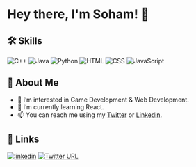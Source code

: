 <!---
Sohamsk/Sohamsk is a ✨ special ✨ repository because its `README.md` (this file) appears on your GitHub profile.
You can click the Preview link to take a look at your changes.
--->

# Hey there, I'm Soham! 👋


## 🛠 Skills
![C++](https://img.shields.io/badge/C%2B%2B-00599C?style=for-the-badge&logo=c%2B%2B&logoColor=white)
![Java](https://img.shields.io/badge/Java-ED8B00?style=for-the-badge&logo=openjdk&logoColor=white)
![Python](https://img.shields.io/badge/Python-3776AB?style=for-the-badge&logo=python&logoColor=white)
![HTML](https://img.shields.io/badge/HTML5-E34F26?style=for-the-badge&logo=html5&logoColor=white) ![CSS](https://img.shields.io/badge/CSS3-1572B6?style=for-the-badge&logo=css3&logoColor=white) ![JavaScript](https://img.shields.io/badge/JavaScript-F7DF1E?style=for-the-badge&logo=JavaScript&logoColor=white)


## 🚀 About Me
- 👀 I’m interested in Game Development & Web Development.
- 🌱 I’m currently learning React.
- 📫 You can reach me using my [Twitter](https://twitter.com/sohamsk02/) or [Linkedin](https://www.linkedin.com/in/sohamsk02/).


## 🔗 Links

[![linkedin](https://img.shields.io/badge/linkedin-0A66C2?style=for-the-badge&logo=linkedin&logoColor=white)](https://www.linkedin.com/in/sohamsk02/)
[![Twitter URL](https://img.shields.io/badge/Twitter-1DA1F2?style=for-the-badge&logo=twitter&logoColor=white)](https://twitter.com/sohamsk02/)
<!-- [![Discord Profile](https://img.shields.io/badge/Discord-7289DA?style=for-the-badge&logo=discord&logoColor=white)]() -->